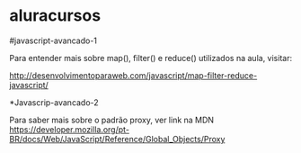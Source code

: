 # aluracursos

#javascript-avancado-1

Para entender mais sobre map(), filter() e reduce() utilizados na aula, visitar:

http://desenvolvimentoparaweb.com/javascript/map-filter-reduce-javascript/

*Javascrip-avancado-2

Para saber mais sobre o padrão proxy, ver link na MDN https://developer.mozilla.org/pt-BR/docs/Web/JavaScript/Reference/Global_Objects/Proxy


